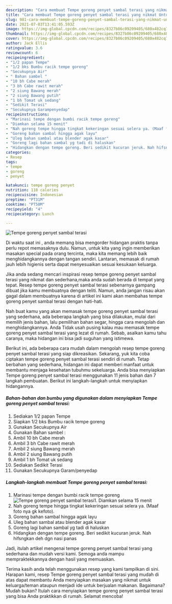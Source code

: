 ```yaml
---
description: "Cara membuat Tempe goreng penyet sambal terasi yang nikmat Untuk Jualan"
title: "Cara membuat Tempe goreng penyet sambal terasi yang nikmat Untuk Jualan"
slug: 981-cara-membuat-tempe-goreng-penyet-sambal-terasi-yang-nikmat-untuk-jualan
date: 2021-07-03T13:41:05.593Z
image: https://img-global.cpcdn.com/recipes/8327b86c09209405/680x482cq70/tempe-goreng-penyet-sambal-terasi-foto-resep-utama.jpg
thumbnail: https://img-global.cpcdn.com/recipes/8327b86c09209405/680x482cq70/tempe-goreng-penyet-sambal-terasi-foto-resep-utama.jpg
cover: https://img-global.cpcdn.com/recipes/8327b86c09209405/680x482cq70/tempe-goreng-penyet-sambal-terasi-foto-resep-utama.jpg
author: Jack Ellis
ratingvalue: 3.6
reviewcount: 6
recipeingredient:
- "1/2 papan Tempe"
- "1/2 bks Bumbu racik tempe goreng"
- "Secukupnya Air"
- " Bahan sambel "
- "10 bh Cabe merah"
- "3 bh Cabe rawit merah"
- "2 siung Bawang merah"
- "2 siung Bawang putih"
- "1 bh Tomat uk sedang"
- "Sedikit Terasi"
- "Secukupnya Garampenyedap"
recipeinstructions:
- "Marinasi tempe dengan bumbi racik tempe goreng"
- "Diamkan selama 15 menit"
- "Nah goreng tempe hingga tingkat kekeringan sesuai selera ya. (Maaf foto nya gk kefoto)."
- "Goreng bahan sambal hingga agak layu"
- "Uleg bahan sambal atau blender agak kasar"
- "Goreng lagi bahan sambal yg tadi di haluskan"
- "Hidangkan dengan tempe goreng. Beri sedikit kucuran jeruk. Nah hifsngkan deh dgn nasi panas"
categories:
- Resep
tags:
- tempe
- goreng
- penyet

katakunci: tempe goreng penyet 
nutrition: 118 calories
recipecuisine: Indonesian
preptime: "PT31M"
cooktime: "PT50M"
recipeyield: "4"
recipecategory: Lunch

---
```



![Tempe goreng penyet sambal terasi](https://img-global.cpcdn.com/recipes/8327b86c09209405/680x482cq70/tempe-goreng-penyet-sambal-terasi-foto-resep-utama.jpg)

Di waktu  saat ini , anda memang bisa mengorder hidangan praktis tanpa perlu repot memasaknya dulu. Namun, untuk kita yang ingin memberikan masakan special pada orang tercinta, maka kita memang lebih baik menghidangkannya dengan tangan sendiri. Lantaran, memasak di rumah jauh lebih higienis serta dapat menyesuaikan sesuai kesukaan keluarga.

Jika anda sedang mencari inspirasi resep tempe goreng penyet sambal terasi yang nikmat dan sederhana,maka anda sudah berada di tempat yang tepat. Resep tempe goreng penyet sambal terasi  sebenarnya gampang dibuat jika kamu membuatnya dengan teliti. Namun, anda jangan risau akan gagal dalam membuatnya 
karena di artikel ini kami akan membahas tempe goreng penyet sambal terasi dengan hati-hati.  



Nah buat kamu yang akan memasak tempe goreng penyet sambal terasi yang sederhana, ada beberapa langkah yang bisa dilakukan, mulai dari memilih jenis bahan, lalu pemilihan bahan segar, hingga cara mengolah dan menghidangkannya. Anda Tidak usah pusing kalau mau memasak tempe goreng penyet sambal terasi yang lezat di rumah. Sebab, asalkan kamu  tahu caranya, maka hidangan ini bisa jadi suguhan yang istimewa.

Berikut ini, ada beberapa cara mudah dalam mengolah resep tempe goreng penyet sambal terasi yang siap dikreasikan. Sekarang, yuk kita coba ciptakan tempe goreng penyet sambal terasi sendiri di rumah. Tetap berbahan yang sederhana, hidangan ini dapat memberi manfaat untuk membantu menjaga kesehatan tubuhmu sekeluarga. Anda bisa menyiapkan Tempe goreng penyet sambal terasi menggunakan 11 jenis bahan dan 7 langkah pembuatan. Berikut ini langkah-langkah untuk menyiapkan hidangannya.

<!--inarticleads1-->

##### Bahan-bahan dan bumbu yang digunakan dalam menyiapkan Tempe goreng penyet sambal terasi:

1. Sediakan 1/2 papan Tempe
1. Siapkan 1/2 bks Bumbu racik tempe goreng
1. Gunakan Secukupnya Air
1. Gunakan  Bahan sambel :
1. Ambil 10 bh Cabe merah
1. Ambil 3 bh Cabe rawit merah
1. Ambil 2 siung Bawang merah
1. Ambil 2 siung Bawang putih
1. Ambil 1 bh Tomat uk sedang
1. Sediakan Sedikit Terasi
1. Gunakan Secukupnya Garam/penyedap




<!--inarticleads2-->

##### Langkah-langkah membuat Tempe goreng penyet sambal terasi:

1. Marinasi tempe dengan bumbi racik tempe goreng
<img src="https://img-global.cpcdn.com/steps/77433b9d942e732f/160x128cq70/tempe-goreng-penyet-sambal-terasi-langkah-memasak-1-foto.jpg" alt="Tempe goreng penyet sambal terasi">1. Diamkan selama 15 menit
1. Nah goreng tempe hingga tingkat kekeringan sesuai selera ya. (Maaf foto nya gk kefoto).
1. Goreng bahan sambal hingga agak layu
1. Uleg bahan sambal atau blender agak kasar
1. Goreng lagi bahan sambal yg tadi di haluskan
1. Hidangkan dengan tempe goreng. Beri sedikit kucuran jeruk. Nah hifsngkan deh dgn nasi panas




Jadi, itulah artikel mengenai  tempe goreng penyet sambal terasi  yang sederhana dan mudah versi kami. Semoga anda mampu mempraktekkannya dengan hasil yang memuaskan. 

Terima kasih anda telah menggunakan resep yang kami tampilkan di sini. Harapan kami, resep  Tempe goreng penyet sambal terasi yang mudah di atas dapat membantu Anda menyiapkan masakan yang nikmat untuk keluarga/teman ataupun menjadi ide untuk berjualan makanan. Bagaimana? Mudah bukan? Itulah cara menyiapkan tempe goreng penyet sambal terasi yang bisa Anda praktikkan di rumah. Selamat mencoba!

